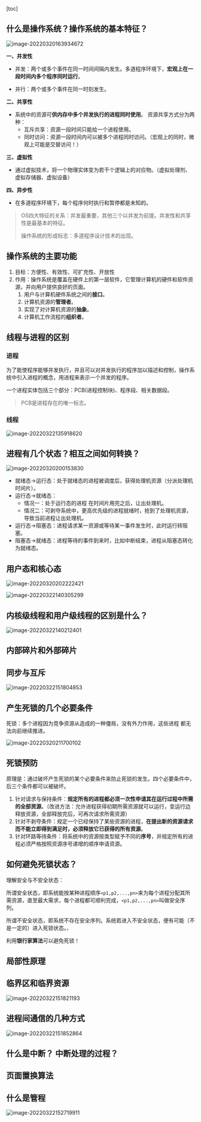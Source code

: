 [toc]

## 什么是操作系统？操作系统的基本特征？

![image-20220320163934672](img/知识点总结/image-20220320163934672.png)

**一、并发性**

- 并发：两个或多个事件在同一时间间隔内发生。多道程序环境下，**宏观上在一段时间内多个程序同时运行**。

- 并行：两个或多个事件在同一时刻发生。

**二、共享性**

- 系统中的资源可**供内存中多个并发执行的进程同时使用**。 资源共享方式分为两种：
  - 互斥共享：资源一段时间只能给一个进程使用。
  - 同时访问：资源一段时间内可以被多个进程同时访问。（宏观上的同时，微观上可能是交替访问！）

**三、虚拟性**

- 通过虚拟技术，将一个物理实体变为若干个逻辑上的对应物。（虚拟处理剂、虚拟存储器、虚拟设备）

**四、异步性**

- 在多道程序环境下，每个程序何时执行和暂停都是未知的。

> OS四大特征的关系：并发最重要，其他三个以并发为前提。并发性和共享性是最基本的特征。
>
> 操作系统的形成标志：多道程序设计技术的出现。

## 操作系统的主要功能

1. 目标：方便性、有效性、可扩充性、开放性
2. 作用：操作系统是覆盖在硬件上的第一层软件，它管理计算机的硬件和软件资源，并向用户提供良好的页面。
   1. 用户与计算机硬件系统之间的**接口**。
   2. 计算机资源的**管理者**。
   3. 实现了对计算机资源的**抽象**。
   4. 计算机工作流程的**组织者**。

## 线程与进程的区别

### 进程

为了能使程序能够并发执行，并且可以对并发执行的程序加以描述和控制，操作系统中引入进程的概念，用进程来表示一个并发的程序。

一个进程实体包括三个部分：PCB(进程控制块)、程序段、相关数据段。

> PCB是进程存在的唯一标志。

### 线程

![image-20220322135918620](img/知识点总结/image-20220322135918620.png)

## 进程有几个状态？相互之间如何转换？

![image-20220320200153830](img/知识点总结/image-20220320200153830.png)

- 就绪态->运行态：处于就绪态的进程被调度后，获得处理机资源（分派处理机时间片）。
- 运行态->就绪态：
  - 情况一：处于运行态的进程 在时间片用完之后，让出处理机。
  - 情况二：可剥夺系统中，更高优先级的进程就绪时，抢到了处理机资源，导致当前进程让出处理机。
- 运行态->阻塞态：进程请求某一资源或等待某一事件发生时，此时运行转阻塞。
- 阻塞态->就绪态：进程等待的事件到来时，比如中断结束，进程从阻塞态转化为就绪态。

## 用户态和核心态

![image-20220320202222421](img/知识点总结/image-20220320202222421.png)

![image-20220322140305299](img/知识点总结/image-20220322140305299.png)

## 内核级线程和用户级线程的区别是什么？

![image-20220322140212401](img/知识点总结/image-20220322140212401.png)

## 内部碎片和外部碎片



## 同步与互斥

![image-20220322151804853](img/知识点总结/image-20220322151804853.png)

## 产生死锁的几个必要条件

死锁：多个进程因为竞争资源从造成的一种僵局，没有外力作用，这些进程 都无法向前继续推进。

![image-20220320211700102](img/知识点总结/image-20220320211700102.png)

## 死锁预防

原理是：通过破坏产生死锁的某个必要条件来防止死锁的发生。四个必要条件中，后三个条件都可以被破坏。

1. 针对请求与保持条件：**规定所有的进程都必须一次性申请其在运行过程中所需的全部资源**。（改进方法：允许进程获得初期所需资源就可以运行，变运行边释放资源，全部释放完后，可再次请求所需资源）
2. 针对不剥夺条件：规定一个已经保持了某些资源的进程，**在提出新的资源请求而不能立即得到满足时，必须释放它已获得的所有资源**。
3. 针对环路等待条件：将系统中的资源按类型赋予不同的**序号**，并规定所有的进程必须严格按照资源序号递增的顺序申请资源。

## 如何避免死锁状态？

理解安全与不安全状态：

所谓安全状态，即系统能按某种进程顺序`<p1,p2,...,pn>`来为每个进程分配其所需资源，直至最大需求，每个进程都可顺利完成，`<p1,p2,...,pn>`叫做安全序列。 

所谓不安全状态，即系统不存在安全序列。系统若进入不安全状态，便有可能（不是一定的）进入死锁状态。、

利用**银行家算法**可以避免死锁！

## 局部性原理



## 临界区和临界资源

![image-20220322151821193](img/知识点总结/image-20220322151821193.png)

## 进程间通信的几种方式

![image-20220322151852864](img/知识点总结/image-20220322151852864.png)

## 什么是中断？ 中断处理的过程？



## 页面置换算法



## 什么是管程

![image-20220322152719911](img/知识点总结/image-20220322152719911.png)